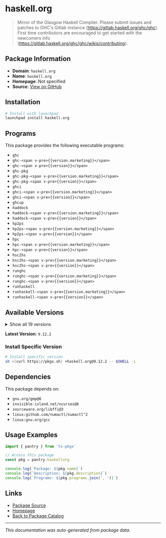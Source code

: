 # haskell.org

> Mirror of the Glasgow Haskell Compiler. Please submit issues and patches to GHC's Gitlab instance (https://gitlab.haskell.org/ghc/ghc). First time contributors are encouraged to get started with the newcomers info (https://gitlab.haskell.org/ghc/ghc/wikis/contributing).

## Package Information

- **Domain**: `haskell.org`
- **Name**: `haskell.org`
- **Homepage**: Not specified
- **Source**: [View on GitHub](https://github.com/pkgxdev/pantry/tree/main/projects/haskell.org/package.yml)

## Installation

```bash
# Install with launchpad
launchpad install haskell.org
```

## Programs

This package provides the following executable programs:

- `ghc`
- `ghc-<span v-pre>{{version.marketing}}</span>`
- `ghc-<span v-pre>{{version}}</span>`
- `ghc-pkg`
- `ghc-pkg-<span v-pre>{{version.marketing}}</span>`
- `ghc-pkg-<span v-pre>{{version}}</span>`
- `ghci`
- `ghci-<span v-pre>{{version.marketing}}</span>`
- `ghci-<span v-pre>{{version}}</span>`
- `ghcup`
- `haddock`
- `haddock-<span v-pre>{{version.marketing}}</span>`
- `haddock-<span v-pre>{{version}}</span>`
- `hp2ps`
- `hp2ps-<span v-pre>{{version.marketing}}</span>`
- `hp2ps-<span v-pre>{{version}}</span>`
- `hpc`
- `hpc-<span v-pre>{{version.marketing}}</span>`
- `hpc-<span v-pre>{{version}}</span>`
- `hsc2hs`
- `hsc2hs-<span v-pre>{{version.marketing}}</span>`
- `hsc2hs-<span v-pre>{{version}}</span>`
- `runghc`
- `runghc-<span v-pre>{{version.marketing}}</span>`
- `runghc-<span v-pre>{{version}}</span>`
- `runhaskell`
- `runhaskell-<span v-pre>{{version.marketing}}</span>`
- `runhaskell-<span v-pre>{{version}}</span>`

## Available Versions

<details>
<summary>Show all 19 versions</summary>

- `9.12.2`, `9.12.1`, `9.10.2`, `9.10.1`, `9.8.4`
- `9.8.2`, `9.8.1`, `9.6.7`, `9.6.6`, `9.6.5`
- `9.6.4`, `9.6.3`, `9.6.2`, `9.4.8`, `9.4.7`
- `9.4.4`, `9.2.8`, `9.0.2`, `8.10.7`

</details>

**Latest Version**: `9.12.2`

### Install Specific Version

```bash
# Install specific version
sh <(curl https://pkgx.sh) +haskell.org@9.12.2 -- $SHELL -i
```

## Dependencies

This package depends on:

- `gnu.org/gmp@6`
- `invisible-island.net/ncurses@6`
- `sourceware.org/libffi@3`
- `linux:github.com/numactl/numactl^2`
- `linux:gnu.org/gcc`

## Usage Examples

```typescript
import { pantry } from 'ts-pkgx'

// Access this package
const pkg = pantry.haskellorg

console.log(`Package: ${pkg.name}`)
console.log(`Description: ${pkg.description}`)
console.log(`Programs: ${pkg.programs.join(', ')}`)
```

## Links

- [Package Source](https://github.com/pkgxdev/pantry/tree/main/projects/haskell.org/package.yml)
- [Homepage](#)
- [Back to Package Catalog](../package-catalog.md)

---

*This documentation was auto-generated from package data.*

